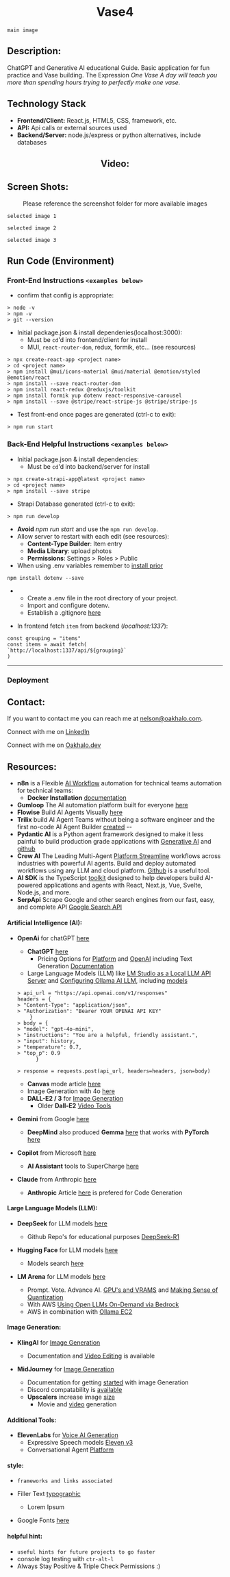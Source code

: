 <h1 align="center">Vase4</h1>

`main image`

## Description:
ChatGPT and Generative AI educational Guide. Basic application for fun practice and Vase building. The Expression *One Vase A day will teach you more than spending hours trying to perfectly make one vase.* 

## Technology Stack
- **Frontend/Client:** React.js, HTML5, CSS, framework, etc.
- **API:** Api calls or external sources used
- **Backend/Server:** node.js/express or python alternatives, include databases

<h2 align="center">Video:</h2>

## Screen Shots:
<p align="center">Please reference the screenshot folder for more available images</p>

`selected image 1`

`selected image 2`

`selected image 3`

## Run Code (Environment)

### Front-End Instructions `<examples below>`
- confirm that config is appropriate:
```
> node -v
> npm -v
> git --version
```

- Initial package.json & install dependenies(localhost:3000):
    - Must be `cd`'d into frontend/client for install
    - MUI, `react-router-dom`, redux, formik, etc... (see resources)
```
> npx create-react-app <project name>
> cd <project name>
> npm install @mui/icons-material @mui/material @emotion/styled @emotion/react
> npm install --save react-router-dom
> npm install react-redux @reduxjs/toolkit
> npm install formik yup dotenv react-responsive-carousel
> npm install --save @stripe/react-stripe-js @stripe/stripe-js
```
- Test front-end once pages are generated (ctrl-c to exit):
```
> npm run start
```

### Back-End Helpful Instructions `<examples below>`
- Initial package.json & install dependencies:
    - Must be `cd`'d into backend/server for install
```
> npx create-strapi-app@latest <project name>
> cd <project name>
> npm install --save stripe
```
- Strapi Database generated (ctrl-c to exit):
```
> npm run develop
```
- **Avoid** *npm run start* and use the `npm run develop`. 
- Allow server to restart with each edit (see resources): 
    - **Content-Type Builder**: Item entry
    - **Media Library**: upload photos
    - **Permissions**: Settings > Roles > Public
- When using .env variables remember to [install prior](https://www.npmjs.com/package/dotenv/v/14.0.0)
```
npm install dotenv --save
```
-
    - Create a .env file in the root directory of your project.
    - Import and configure dotenv.
    - Establish a .gitignore [here](https://git-scm.com/docs/gitignore)

- In frontend fetch `item` from backend (*localhost:1337*):
```
const grouping = "items"
const items = await fetch(
`http://localhost:1337/api/${grouping}`
)
```
--------------------------
### Deployment



## Contact:
<!--- You can add in your linkedin, medium, stack overflow, dev.to account, etc. here --->
If you want to contact me you can reach me at <nelson@oakhalo.com>.

Connect with me on <a href="https://www.linkedin.com/in/ayla-nelson/">LinkedIn</a>

Connect with me on <a href="https://github.com/oakHalo">Oakhalo.dev</a>

## Resources:
- **n8n** is a Flexible [AI Workflow](https://n8n.io/?ps_partner_key=OTVlYzIyMDM5NjBl&ps_xid=Va7qbTJi4jqN9L&gsxid=Va7qbTJi4jqN9L&gspk=OTVlYzIyMDM5NjBl&gad_source=1) automation for technical teams automation for technical teams:
    - **Docker Installation** [documentation](https://docs.n8n.io/hosting/installation/docker/)
- **Gumloop** The AI automation platform built for everyone [here](https://www.gumloop.com/)
- **Flowise** Build AI Agents Visually [here](https://flowiseai.com/)
- **Trilix** build AI Agent Teams without being a software engineer and the first no-code AI Agent Builder [created](https://dev3lop.com/trilex-ai/)
--
- **Pydantic AI** is a Python agent framework designed to make it less painful to build production grade applications with [Generative AI](https://ai.pydantic.dev/) and [github](https://github.com/pydantic/pydantic-ai)
- **Crew AI** The Leading Multi-Agent [Platform Streamline](https://www.crewai.com/) workflows across industries with powerful AI agents. Build and deploy automated workflows using any LLM and cloud platform. [Github](https://github.com/crewAIInc/crewAI) is a useful tool.
- **AI SDK** is the TypeScript [toolkit](https://ai-sdk.dev/docs/introduction) designed to help developers build AI-powered applications and agents with React, Next.js, Vue, Svelte, Node.js, and more.
- **SerpApi** Scrape Google and other search engines from our fast, easy, and complete API [Google Search API](https://serpapi.com/?gad_source=1&gad_campaignid=21563825039&gbraid=0AAAAADD8kqPGGWVhgVvTj2-z8C73cnh8f&gclid=CjwKCAjwq9rFBhAIEiwAGVAZP3PxtoAUNtXXIvFTKpEkvSQBekik3wKJIqENhXdAXncXSZPmbPOTARoCbF8QAvD_BwE)

#### **Artificial Intelligence (AI):**
- **OpenAi** for chatGPT [here](https://openai.com/)
    - **ChatGPT** [here](https://platform.openai.com/docs/overview)
        - Pricing Options for [Platform](https://platform.openai.com/docs/pricing) and [OpenAI](https://openai.com/api/pricing/) including Text Generation [Documentation](https://platform.openai.com/docs/guides/text?api-mode=responses)
    - Large Language Models (LLM) like [LM Studio as a Local LLM API Server](https://lmstudio.ai/docs/app/api) and [Configuring Ollama AI LLM](https://medium.com/@sreskills/configuring-ollama-ai-llm-on-an-ec2-instance-in-aws-12cff0f5d83b), including [models](https://platform.openai.com/docs/models)

    ```
    > api_url = "https://api.openai.com/v1/responses"
  headers = {
    > "Content-Type": "application/json",
    > "Authorization": "Bearer YOUR OPENAI API KEY"
        }
    > body = {
    > "model": "gpt-4o-mini",
    > "instructions": "You are a helpful, friendly assistant.",
    > "input": history,
    > "temperature": 0.7,
    > "top_p": 0.9
          }
 
    > response = requests.post(api_url, headers=headers, json=body)
    ```
    - **Canvas** mode article [here](https://openai.com/index/introducing-canvas/)
    - Image Generation with 4o [here](https://openai.com/index/introducing-4o-image-generation/) 
    - **DALL-E2 / 3** for [Image Generation](https://openai.com/index/dall-e-3/)
        - Older **Dall-E2** [Video Tools](https://openai.com/index/dall-e-2/)

- **Gemini** from Google [here](https://deepmind.google/models/gemini/)
    - **DeepMind** also produced **Gemma** [here](https://deepmind.google/models/gemma/) that works with **PyTorch** [here](https://ai.google.dev/gemma/docs/core/pytorch_gemma)

- **Copilot** from Microsoft [here](https://copilot.microsoft.com/chats/rpkvJ7S3n4AYbn2snuAYW)
    - **AI Assistant** tools to SuperCharge [here](https://www.microsoft.com/en-us/microsoft-copilot/organizations)

- **Claude** from Anthropic [here](https://www.anthropic.com/claude)
    - **Anthropic** Article [here](https://www.anthropic.com/news/introducing-claude) is prefered for Code Generation


#### **Large Language Models (LLM):**
- **DeepSeek** for LLM models [here](https://www.deepseek.com/)
    - Github Repo's for educational purposes [DeepSeek-R1](https://github.com/deepseek-ai/DeepSeek-R1)

- **Hugging Face** for LLM models [here](https://huggingface.co/)
    - Models search [here](https://huggingface.co/models)

- **LM Arena** for LLM models [here](https://lmarena.ai/)
    - Prompt. Vote. Advance AI. [GPU's and VRAMS](https://maximilian-schwarzmueller.com/articles/llms-gpu-cpu-vram-ram/) and [Making Sense of Quantization](https://maximilian-schwarzmueller.com/articles/making-sense-of-quantization/)
    - With AWS [Using Open LLMs On-Demand via Bedrock](https://maximilian-schwarzmueller.com/articles/using-open-models-on-demand-via-bedrock/)
    - AWS in combination with [Ollama EC2](https://medium.com/@sreskills/configuring-ollama-ai-llm-on-an-ec2-instance-in-aws-12cff0f5d83b)


#### **Image Generation:**
- **KlingAI** for [Image Generation](https://www.klingai.com/global/)
    - Documentation and [Video Editing](https://app.klingai.com/global/image-to-video/frame-mode/new?ra=4) is available

- **MidJourney** for [Image Generation](https://www.midjourney.com/home)
    - Documentation for getting [started](https://docs.midjourney.com/hc/en-us) with image Generation
    - Discord compatability is [available](https://discord.com/invite/midjourney)
    - **Upscalers** increase image [size](https://docs.midjourney.com/hc/en-us/articles/32804058614669-Upscalers)
      - Movie and [video](https://docs.midjourney.com/hc/en-us/articles/37460773864589-Video) generation

#### **Additional Tools:**
- **ElevenLabs** for [Voice AI Generation](https://elevenlabs.io/)
    - Expressive Speech models [Eleven v3](https://elevenlabs.io/v3)
    - Conversational Agent [Platform]()

#### **style:** 
- `frameworks and links associated`

- Filler Text [typographic](https://generator.lorem-ipsum.info/)
    - Lorem Ipsum 
- Google Fonts [here](https://fonts.google.com/)

#### **helpful hint:** 
- `useful hints for future projects to go faster`
- console log testing with `ctr-alt-l` 
- Always Stay Positive & Triple Check Permissions :)




<!-- 
### TODO stx: 
Future Structure (stx):
backend
frontend
images
screenShots [contains video link]
troubleShooting [contains issues resolved]
--
https://www.udemy.com/course/chatgpt-bard-bing-complete-guide-to-chatgpt-openai-apis/learn/lecture/50196317#overview

-->
